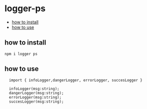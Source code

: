 # logger-ps

- [how to install](#how-to-install) 
- [how to use](#how-to-use)



## how to install 
 ```
npm i logger ps
```

## how to use 


```
  import { infoLogger,dangerLogger, errorLogger, succesLogger }
```

```
  infoLogger(msg:string);
  dangerLogger(msg:string);
  errorLogger(msg:string);
  succesLogger(msg:string);
```



